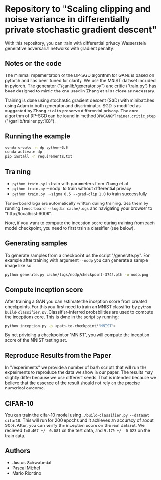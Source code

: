 
# Repository to "Scaling clipping and noise variance in differentially private stochastic gradient descent"

With this repository, you can train with differential privacy Wasserstein
generative adversarial networks with gradient penalty.  

## Notes on the code

The minimal implimentation of the DP-SGD algorithm for GANs is based on pytorch
and has been tuned for clarity.  We use the MNIST dataset included in pytorch.
The generator ("/ganlib/generator.py") and critic ("train.py") has been
designed to mimic the one used in Zhang et al as close as necessary.

Training is done using stochastic gradient descent (SGD) with minibatches using
Adam in both generator and discriminator.  SGD is modified as suggested by
Zhang et al to preserve differential privacy.  The core algorithm of DP-SGD can
be found in method `DPWGANGPTrainer.critic_step` ("/ganlib/trainer.py:108").

## Running the example

```bash
conda create -n dp python=3.6
conda activate dp
pip install -r requirements.txt
```

## Training

- `python train.py` to train with parameters from Zhang et al
- `python train.py` --nodp` to train without differential privacy
- `python train.py --sigma 0.5 --grad-clip 1.0` to train successfully

Tensorboard logs are automatically written during training.  See them by
running `tensorboard --logdir cache/logs` and navigating your browser to
"http://localhost:6006".

Note, if you want to compute the inception score during training from each
model checkpoint, you need to first train a classifier (see below).

## Generating samples

To generate samples from a checkpoint us the script "/generate.py".  For
example after training with argument `--nodp` you can generate a sample image
like so:

```bash
python generate.py cache/logs/nodp/checkpoint-3749.pth -o nodp.png
```

## Compute inception score

After training a GAN you can estimate the inception score from created
checkpoints.  For this you first need to train an MNIST classifier by `python
build-classifier.py`.  Classifier-inferred probabilities are used to compute
the inceptions core.  This is done in the script by running:

```bash
python inception.py -p <path-to-checkpoint/'MNIST'>
```

By not prividing a checkpoint or 'MNIST', you will compute the inception score
of the MNIST testing set.

## Reproduce Results from the Paper

In "/experiments" we provide a number of bash scripts that will run the
experiments to reproduce the data we show in our paper.  The results may
slightly differ because we use different seeds.  That is intended because we
believe that the essence of the result should not rely on the precise numerical
outcome.

## CIFAR-10

You can train the cifar-10 model using `./build-classifier.py --dataset
cifar10`.  This will run for 200 epochs and it achieves an accuracy of about
90\%.  After, you can verify the inception score on the real dataset.  We
recieved `I=8.467 +/- 0.081` on the test data, and `9.170 +/- 0.023` on the
train data.

## Authors

* Justus Schwabedal
* Pascal Michel
* Mario Riontino
